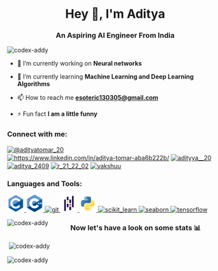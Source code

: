 <h1 align="center">Hey 👋, I'm Aditya </h1>
<h3 align="center">An Aspiring AI Engineer From India</h3>

<p align="left"> <img src="https://komarev.com/ghpvc/?username=codex-addy&label=Profile%20views&color=0e75b6&style=flat" alt="codex-addy" /> </p>

- 🔭 I’m currently working on **Neural networks**

- 🌱 I’m currently learning **Machine Learning and Deep Learning Algorithms**

- 📫 How to reach me **esoteric130305@gmail.com**

- ⚡ Fun fact **I am a little funny**

<h3 align="left">Connect with me:</h3>
<p align="left">
<a href="https://twitter.com/@adityatomar_20" target="blank"><img align="center" src="https://raw.githubusercontent.com/rahuldkjain/github-profile-readme-generator/master/src/images/icons/Social/twitter.svg" alt="@adityatomar_20" height="30" width="40" /></a>
<a href="https://linkedin.com/in/https://www.linkedin.com/in/aditya-tomar-aba6b222b/" target="blank"><img align="center" src="https://raw.githubusercontent.com/rahuldkjain/github-profile-readme-generator/master/src/images/icons/Social/linked-in-alt.svg" alt="https://www.linkedin.com/in/aditya-tomar-aba6b222b/" height="30" width="40" /></a>
<a href="https://instagram.com/adityya__20" target="blank"><img align="center" src="https://raw.githubusercontent.com/rahuldkjain/github-profile-readme-generator/master/src/images/icons/Social/instagram.svg" alt="adityya__20" height="30" width="40" /></a>
<a href="https://www.leetcode.com/aditya_2409" target="blank"><img align="center" src="https://raw.githubusercontent.com/rahuldkjain/github-profile-readme-generator/master/src/images/icons/Social/leet-code.svg" alt="aditya_2409" height="30" width="40" /></a>
<a href="https://www.hackerrank.com/r_21_22_02" target="blank"><img align="center" src="https://raw.githubusercontent.com/rahuldkjain/github-profile-readme-generator/master/src/images/icons/Social/hackerrank.svg" alt="r_21_22_02" height="30" width="40" /></a>
<a href="https://kaggle.com/yakshuu" target="blank"><img align="center" src="https://raw.githubusercontent.com/rahuldkjain/github-profile-readme-generator/master/src/images/icons/Social/kaggle.svg" alt="yakshuu" height="30" width="40" /></a>
</p>

<h3 align="left">Languages and Tools:</h3>
<p align="left"> <a href="https://www.cprogramming.com/" target="_blank" rel="noreferrer"> <img src="https://raw.githubusercontent.com/devicons/devicon/master/icons/c/c-original.svg" alt="c" width="40" height="40"/> </a> <a href="https://www.w3schools.com/cpp/" target="_blank" rel="noreferrer"> <img src="https://raw.githubusercontent.com/devicons/devicon/master/icons/cplusplus/cplusplus-original.svg" alt="cplusplus" width="40" height="40"/> </a> <a href="https://git-scm.com/" target="_blank" rel="noreferrer"> <img src="https://www.vectorlogo.zone/logos/git-scm/git-scm-icon.svg" alt="git" width="40" height="40"/> </a> <a href="https://pandas.pydata.org/" target="_blank" rel="noreferrer"> <img src="https://raw.githubusercontent.com/devicons/devicon/2ae2a900d2f041da66e950e4d48052658d850630/icons/pandas/pandas-original.svg" alt="pandas" width="40" height="40"/> </a> <a href="https://www.python.org" target="_blank" rel="noreferrer"> <img src="https://raw.githubusercontent.com/devicons/devicon/master/icons/python/python-original.svg" alt="python" width="40" height="40"/> </a> <a href="https://scikit-learn.org/" target="_blank" rel="noreferrer"> <img src="https://upload.wikimedia.org/wikipedia/commons/0/05/Scikit_learn_logo_small.svg" alt="scikit_learn" width="40" height="40"/> </a> <a href="https://seaborn.pydata.org/" target="_blank" rel="noreferrer"> <img src="https://seaborn.pydata.org/_images/logo-mark-lightbg.svg" alt="seaborn" width="40" height="40"/> </a> <a href="https://www.tensorflow.org" target="_blank" rel="noreferrer"> <img src="https://www.vectorlogo.zone/logos/tensorflow/tensorflow-icon.svg" alt="tensorflow" width="40" height="40"/> </a> </p>

<p><img align="left" src="https://github-readme-stats.vercel.app/api/top-langs?username=codex-addy&show_icons=true&locale=en&layout=compact" alt="codex-addy" /></p>



<h3 align="center">Now let's have a look on some stats 📊</h3>


<p>&nbsp;<img align="center" src="https://github-readme-stats.vercel.app/api?username=codex-addy&show_icons=true&locale=en" alt="codex-addy" /></p>

<p><img align="center" src="https://github-readme-streak-stats.herokuapp.com/?user=codex-addy&" alt="codex-addy" /></p>
